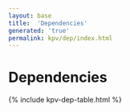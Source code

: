 ```yaml
---
layout: base
title:  'Dependencies'
generated: 'true'
permalink: kpv/dep/index.html
---
```


# Dependencies

{% include kpv-dep-table.html %}
